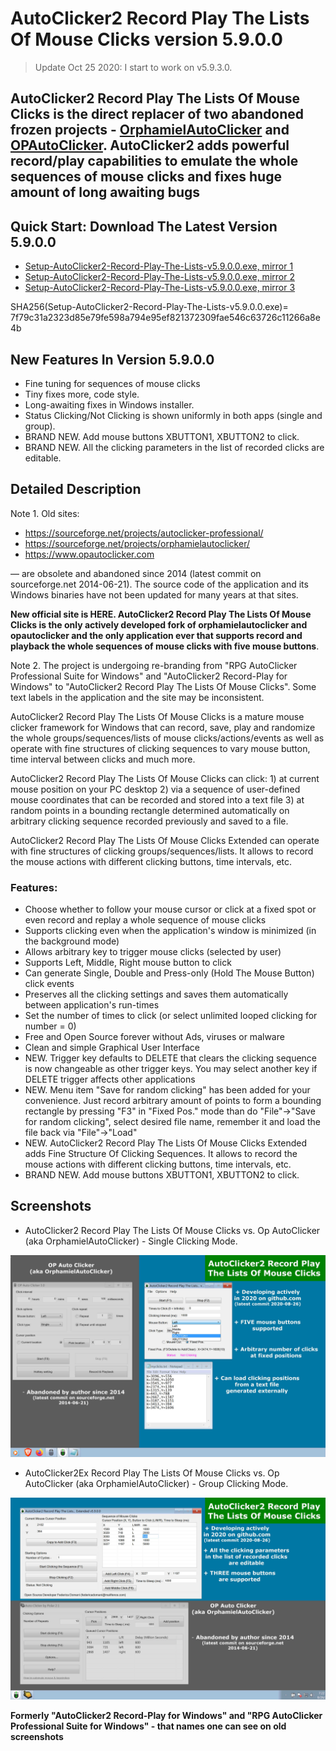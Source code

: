 # AutoClicker2 Record Play The Lists Of Mouse Clicks version 5.9.0.0

> Update Oct 25 2020: I start to work on v5.9.3.0.

## AutoClicker2 Record Play The Lists Of Mouse Clicks is the direct replacer of two abandoned frozen projects - [OrphamielAutoClicker](https://sourceforge.net/projects/orphamielautoclicker/) and [OPAutoClicker](https://www.opautoclicker.com). AutoClicker2 adds powerful record/play capabilities to emulate the whole sequences of mouse clicks and fixes huge amount of long awaiting bugs

## Quick Start: Download The Latest Version 5.9.0.0

* [Setup-AutoClicker2-Record-Play-The-Lists-v5.9.0.0.exe, mirror 1](https://ipfs.io/ipfs/Qma2LeiukUpk6sEzyHDjTDGzcZ7PA2oHHonMQTMtatSxoK/Setup-AutoClicker2-Record-Play-The-Lists-v5.9.0.0.exe)
* [Setup-AutoClicker2-Record-Play-The-Lists-v5.9.0.0.exe, mirror 2](https://cloudflare-ipfs.com/ipfs/Qma2LeiukUpk6sEzyHDjTDGzcZ7PA2oHHonMQTMtatSxoK/Setup-AutoClicker2-Record-Play-The-Lists-v5.9.0.0.exe)
* [Setup-AutoClicker2-Record-Play-The-Lists-v5.9.0.0.exe, mirror 3](https://ipfs.infura.io/ipfs/Qma2LeiukUpk6sEzyHDjTDGzcZ7PA2oHHonMQTMtatSxoK/Setup-AutoClicker2-Record-Play-The-Lists-v5.9.0.0.exe)

SHA256(Setup-AutoClicker2-Record-Play-The-Lists-v5.9.0.0.exe)= 7f79c31a2323d85e79fe598a794e95ef821372309fae546c63726c11266a8e4b

## New Features In Version 5.9.0.0

* Fine tuning for sequences of mouse clicks
* Tiny fixes more, code style.
* Long-awaiting fixes in Windows installer.
* Status Clicking/Not Clicking is shown uniformly in both apps (single and group).
* BRAND NEW. Add mouse buttons XBUTTON1, XBUTTON2 to click.
* BRAND NEW. All the clicking parameters in the list of recorded clicks are editable.

## Detailed Description

Note 1. Old sites:
* https://sourceforge.net/projects/autoclicker-professional/
* https://sourceforge.net/projects/orphamielautoclicker/
* https://www.opautoclicker.com

— are obsolete and abandoned since 2014 (latest commit on sourceforge.net 2014-06-21). The source code of the application and its Windows binaries have not been updated for many years at that sites.

**New official site is HERE. AutoClicker2 Record Play The Lists Of Mouse Clicks is the only actively developed fork of orphamielautoclicker and opautoclicker and the only application ever that supports record and playback the whole sequences of mouse clicks with five mouse buttons**.

Note 2. The project is undergoing re-branding from "RPG AutoClicker Professional Suite for Windows" and "AutoClicker2 Record-Play for Windows" to "AutoClicker2 Record Play The Lists Of Mouse Clicks". Some text labels in the application and the site may be inconsistent.

AutoClicker2 Record Play The Lists Of Mouse Clicks is a mature mouse clicker framework for Windows that can record, save, play and randomize the whole groups/sequences/lists of mouse clicks/actions/events as well as operate with fine structures of clicking sequences to vary mouse button, time interval between clicks and much more.

AutoClicker2 Record Play The Lists Of Mouse Clicks can click: 1) at current mouse position on your PC desktop 2) via a sequence of user-defined mouse coordinates that can be recorded and stored into a text file 3) at random points in a bounding rectangle determined automatically on arbitrary clicking sequence recorded previously and saved to a file.

AutoClicker2 Record Play The Lists Of Mouse Clicks Extended can operate with fine structures of clicking groups/sequences/lists. It allows to record the mouse actions with different clicking buttons, time intervals, etc.

### Features:
* Choose whether to follow your mouse cursor or click at a fixed spot or even record and replay a whole sequence of mouse clicks
* Supports clicking even when the application's window is minimized (in the background mode)
* Allows arbitrary key to trigger mouse clicks (selected by user)
* Supports Left, Middle, Right mouse button to click
* Can generate Single, Double and Press-only (Hold The Mouse Button) click events
* Preserves all the clicking settings and saves them automatically between application's run-times
* Set the number of times to click (or select unlimited looped clicking for number = 0)
* Free and Open Source forever without Ads, viruses or malware
* Clean and simple Graphical User Interface
* NEW. Trigger key defaults to DELETE that clears the clicking sequence is now changeable as other trigger keys. You may select another key if DELETE trigger affects other applications
* NEW. Menu item "Save for random clicking" has been added for your convenience. Just record arbitrary amount of points to form a bounding rectangle by pressing "F3" in "Fixed Pos." mode than do "File"->"Save for random clicking", select desired file name, remember it and load the file back via "File"->"Load"
* NEW. AutoClicker2 Record Play The Lists Of Mouse Clicks Extended adds Fine Structure Of Clicking Sequences. It allows to record the mouse actions with different clicking buttons, time intervals, etc.
* BRAND NEW. Add mouse buttons XBUTTON1, XBUTTON2 to click.

## Screenshots

* AutoClicker2 Record Play The Lists Of Mouse Clicks vs. Op AutoClicker (aka OrphamielAutoClicker) - Single Clicking Mode.

![AutoClicker2 Record Play The Lists Of Mouse Clicks vs. Op AutoClicker (aka OrphamielAutoClicker) - Single Clicking Mode.](screenshots_new/v5.9.0.0/AutoClicker2_v5.9.0.0.jpg?raw=true)

* AutoClicker2Ex Record Play The Lists Of Mouse Clicks vs. Op AutoClicker (aka OrphamielAutoClicker) - Group Clicking Mode.

![AutoClicker2Ex Record Play The Lists Of Mouse Clicks vs. Op AutoClicker (aka OrphamielAutoClicker) - Group Clicking Mode.](screenshots_new/v5.9.0.0/AutoClicker2Ex_v5.9.0.0.jpg?raw=true.jpg?raw=true)

**Formerly "AutoClicker2 Record-Play for Windows" and "RPG AutoClicker Professional Suite for Windows" - that names one can see on old screenshots**
